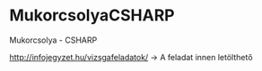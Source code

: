 # MukorcsolyaCSHARP
Mukorcsolya - CSHARP

http://infojegyzet.hu/vizsgafeladatok/ -> A feladat innen letölthető
